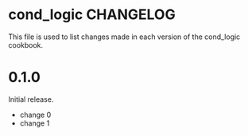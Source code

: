 # cond_logic CHANGELOG

This file is used to list changes made in each version of the cond_logic cookbook.

# 0.1.0

Initial release.

- change 0
- change 1

